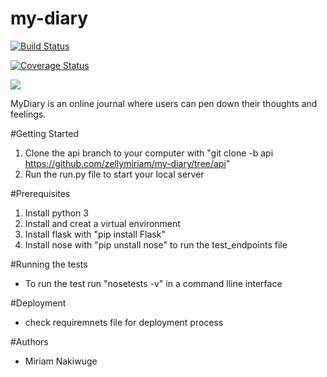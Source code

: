 # my-diary

[![Build Status](https://travis-ci.com/zellymiriam/my-diary.svg?branch=api)](https://travis-ci.com/zellymiriam/my-diary)

[![Coverage Status](https://coveralls.io/repos/github/zellymiriam/my-diary/badge.svg?branch=api)](https://coveralls.io/github/zellymiriam/my-diary?branch=api)

<a href="https://codeclimate.com/github/zellymiriam/my-diary/maintainability"><img src="https://api.codeclimate.com/v1/badges/71070b4031233717f1e3/maintainability" /></a>

MyDiary is an online journal where users can pen down their thoughts and feelings.

#Getting Started

1. Clone the api branch to your computer with 
"git clone -b api https://github.com/zellymiriam/my-diary/tree/api"
2. Run the run.py file to start your local server

#Prerequisites

1. Install python 3
2. Install and creat a virtual environment
3. Install flask with "pip install Flask"
4. Install nose with "pip unstall nose" to run the test_endpoints file

#Running the tests

- To run the test run "nosetests -v" in a command lline interface

#Deployment

- check requiremnets file for deployment process

#Authors

- Miriam Nakiwuge 


